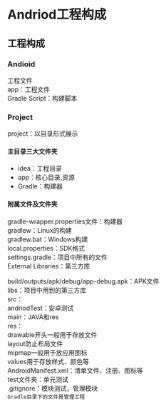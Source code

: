 # Andriod工程构成
## 工程构成
### Andioid
工程文件  
app：工程文件  
Gradle Script：构建脚本  

### Project
project：以目录形式展示  

#### 主目录三大文件夹
+ idea：工程目录
+ app：核心目录,资源
+ Gradle：构建器
#### 附属文件及文件夹
gradle-wrapper.properties文件：构建器  
gradlew：Linux的构建  
gradlew.bat：Windows构建  
local.properties：SDK格式  
settings.gradle：项目中所有的文件  
External Libraries：第三方库  

build/outputs/apk/debug/app-debug.apk：APK文件  
libs：项目中用到的第三方库  
src：  
andriodTest：安卓测试  
main：JAVA和res  
res：  
drawable开头一般用于存放文件  
layout防止布局文件  
mipmap一般用于放应用图标  
values用于存放样式、颜色等  
AndroidManifest.xml：清单文件、注册、图标等  
test文件夹：单元测试  
.gitignore：模块测试，管理模块  
`Gradle目录下的文件是管理工程`  




















